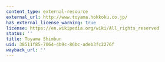 ```yaml
---
content_type: external-resource
external_url: http://www.toyama.hokkoku.co.jp/
has_external_license_warning: true
license: https://en.wikipedia.org/wiki/All_rights_reserved
status: ''
title: Toyama Shimbun
uid: 38511f85-7064-4b9c-86bc-adeb3fc2276f
wayback_url: ''
---
```

